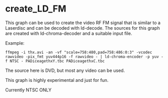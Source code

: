 # create_LD_FM


This graph can be used to create the video RF FM signal that is similar to a Laserdisc and can be decoded with ld-decode.  The sources for this graph are created with ld-chroma-decoder and a suitable input file.


Example:

`ffmpeg -i thx.avi -an -vf "scale=758:480,pad=758:486:0:3" -vcodec rawvideo -pix_fmt yuv444p16 -f rawvideo - | ld-chroma-encoder -p yuv -f NTSC - PADiceagethxY.tbc PADiceagethxC.tbc`

The source here is DVD, but most any video can be used.


This graph is highly experimental and just for fun.  


Currently NTSC ONLY

